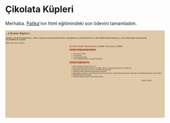 # Çikolata Küpleri

Merhaba. [Patika](www.patika.dev)'nın html eğitimindeki son ödevini tamamladım.

<img src="img/tarif.png" alt="Çikolatalı Tatlı Tarifim"/>